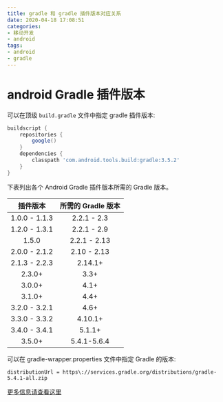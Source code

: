 ```yaml
---
title: gradle 和 gradle 插件版本对应关系
date: 2020-04-18 17:08:51
categories:
- 移动开发
- android
tags:
- android
- gradle
---
```


# android Gradle 插件版本

可以在顶级 `build.gradle` 文件中指定 gradle 插件版本:

```groovy
buildscript {
	repositories {
		google()
	}
	dependencies {
		classpath 'com.android.tools.build:gradle:3.5.2'
	}
}
```

<!-- more -->

下表列出各个 Android Gradle 插件版本所需的 Gradle 版本。

| 插件版本 | 所需的 Gradle 版本 |
| :-----: | :-----: |
| 1.0.0 - 1.1.3 | 2.2.1 - 2.3 |
| 1.2.0 - 1.3.1 | 2.2.1 - 2.9 |
| 1.5.0	| 2.2.1 - 2.13 |
| 2.0.0 - 2.1.2	| 2.10 - 2.13 |
| 2.1.3 - 2.2.3 |2.14.1+ |
| 2.3.0+ | 3.3+ |
| 3.0.0+ | 4.1+ |
| 3.1.0+ | 4.4+ |
| 3.2.0 - 3.2.1 | 4.6+ |
| 3.3.0 - 3.3.2 | 4.10.1+ |
| 3.4.0 - 3.4.1 | 5.1.1+ |
| 3.5.0+ | 5.4.1-5.6.4 |

可以在 gradle-wrapper.properties 文件中指定 Gradle 的版本:

```properties
distributionUrl = https\://services.gradle.org/distributions/gradle-5.4.1-all.zip
```

[更多信息请查看这里](https://developer.android.google.cn/studio/releases/gradle-plugin)
